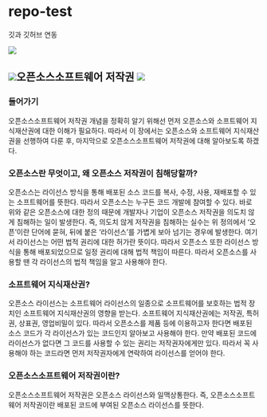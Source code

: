 # repo-test
깃과 깃허브 연동 

 
<img src="https://img.shields.io/badge/-FFFFFF?style=flat-square&logo=opensourceinitiative&logoColor=black"/>


 ## <img src="https://img.shields.io/badge/-FFFFFF?style=flat-square&logo=opensourceinitiative&logoColor=black"/>오픈소스소프트웨어 저작권 <img src="https://img.shields.io/badge/-FFFFFF?style=flat-square&logo=opensourceinitiative&logoColor=black"/>

### 들어가기
 오픈소스소프트웨어 저작권 개념을 정확히 알기 위해선 먼저 오픈소스와 소프트웨어 지식재산권에 대한 이해가 필요하다. 따라서 이 장에서는 오픈소스와 소프트웨어 지식재산권을 선행하여 다룬 후, 마지막으로 오픈소스소프트웨어 저작권에 대해 알아보도록 하겠다.

 
### 오픈소스란 무엇이고, 왜 오픈소스 저작권이 침해당할까?
 오픈소스는 라이선스 방식을 통해 배포된 소스 코드를 복사, 수정, 사용, 재배포할 수 있는 소프트웨어를 뜻한다. 따라서 오픈소스는 누구든 코드 개발에 참여할 수 있다. 바로 위와 같은 오픈소스에 대한 정의 때문에 개발자나 기업이 오픈소스 저작권을 의도치 않게 침해하는 일이 발생한다. 즉, 의도치 않게 저작권을 침해하는 실수는 위 정의에서 ‘오픈’이란 단어에 묻혀, 뒤에 붙은 ‘라이선스’를 가볍게 보아 넘기는 경우에 발생한다. 여기서 라이선스는 어떤 법적 권리에 대한 허가란 뜻이다. 따라서 오픈소스 또한 라이선스 방식을 통해 배포되었으므로 일정 권리에 대해 법적 책임이 따른다. 따라서 오픈소스를 사용할 땐 각 라이선스의 법적 책임을 알고 사용해야 한다.

### 소프트웨어 지식재산권?
 오픈소스 라이선스는 소프트웨어 라이선스의 일종으로 소프트웨어를 보호하는 법적 장치인 소프트웨어 지식재산권의 영향을 받는다. 소프트웨어 지식재산권에는 저작권, 특허권, 상표권, 영업비밀이 있다. 따라서 오픈소스를 제품 등에 이용하고자 한다면 배포된 소스 코드가 각 라이선스가 있는 코드인지 알아보고 사용해야 한다. 만약 배포된 코드에 라이선스가 없다면 그 코드를 사용할 수 있는 권리는 저작권자에게만 있다. 따라서 꼭 사용해야 하는 코드라면 먼저 저작권자에게 연락하여 라이선스를 얻어야 한다. 
 
### 오픈소스소프트웨어 저작권이란?
 오픈소스소프트웨어 저작권은 오픈소스 라이선스와 일맥상통한다. 즉, 오픈소스소프트웨어 저작권이란 배포된 코드에 부여된 오픈소스 라이선스를 뜻한다.
